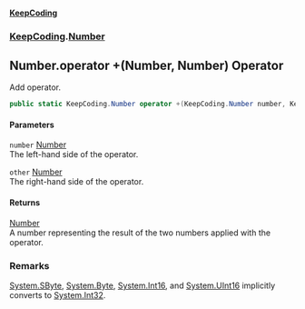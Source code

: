#### [KeepCoding](index.md 'index')
### [KeepCoding](KeepCoding.md 'KeepCoding').[Number](Number.md 'KeepCoding.Number')
## Number.operator +(Number, Number) Operator
Add operator.  
```csharp
public static KeepCoding.Number operator +(KeepCoding.Number number, KeepCoding.Number other);
```
#### Parameters
<a name='KeepCoding.Number.op_Addition(KeepCoding.Number.KeepCoding.Number).number'></a>
`number` [Number](Number.md 'KeepCoding.Number')  
The left-hand side of the operator.
  
<a name='KeepCoding.Number.op_Addition(KeepCoding.Number.KeepCoding.Number).other'></a>
`other` [Number](Number.md 'KeepCoding.Number')  
The right-hand side of the operator.
  
#### Returns
[Number](Number.md 'KeepCoding.Number')  
A number representing the result of the two numbers applied with the operator.
### Remarks
[System.SByte](https://docs.microsoft.com/en-us/dotnet/api/System.SByte 'System.SByte'), [System.Byte](https://docs.microsoft.com/en-us/dotnet/api/System.Byte 'System.Byte'), [System.Int16](https://docs.microsoft.com/en-us/dotnet/api/System.Int16 'System.Int16'), and [System.UInt16](https://docs.microsoft.com/en-us/dotnet/api/System.UInt16 'System.UInt16') implicitly converts to [System.Int32](https://docs.microsoft.com/en-us/dotnet/api/System.Int32 'System.Int32').  
            
